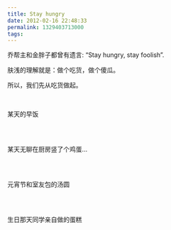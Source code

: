 ```yaml
---
title: Stay hungry
date: 2012-02-16 22:48:33
permalink: 1329403713000
tags: 
---
```


乔帮主和金胖子都曾有遗言: “Stay hungry, stay foolish”.

肤浅的理解就是：做个吃货，做个傻瓜。

所以，我们先从吃货做起。

&nbsp;

某天的早饭

<img src="http://farm8.staticflickr.com/7024/6826966805_4b90e79c0b_z.jpg" alt="" />

&nbsp;

某天无聊在厨房竖了个鸡蛋…

<img src="http://farm8.staticflickr.com/7160/6814838299_f215cce6d5_b.jpg" alt="" />

&nbsp;

元宵节和室友包的汤圆

<img src="http://farm8.staticflickr.com/7177/6890148495_a2d595160a_b.jpg" alt="" />

&nbsp;

生日那天同学亲自做的蛋糕

<img src="http://farm8.staticflickr.com/7187/6890147543_0bd7a3ede5_b.jpg" alt="" />